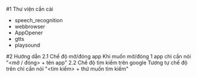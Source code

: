 #1 Thư viện cần cài
-  speech_recognition
-  webbrowser
-  AppOpener
-  gtts
-  playsound

#2 Hướng dẫn
2.1 Chế độ mở/đóng app
  Khi muốn mở/đóng 1 app chỉ cần nói "<mở / đóng> + tên app"
2.2 Chế độ tìm kiếm trên google
  Tương tự chế độ trên chỉ cần nói "<tìm kiếm> + thứ muốn tìm kiếm"
